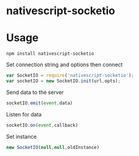 # nativescript-socketio
# Usage
```
npm install nativescript-socketio
```
Set connection string and options then connect
```js
var SocketIO = require('nativescript-socketio');
var socketIO = new SocketIO.init(url,opts);
```

Send data to the server
```js
socketIO.emit(event,data)
```
Listen for data 
```js
socketIO.on(event,callback)
```
Set instance
```js
new SocketIO(null,null,oldInstance)
```
